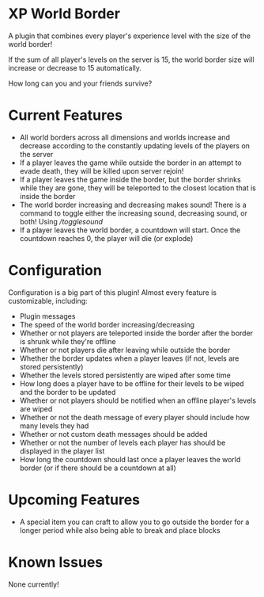 # XP World Border

A plugin that combines every player's experience level with the size of the world border!

If the sum of all player's levels on the server is 15, the world border size will increase or decrease to 15 automatically.

How long can you and your friends survive?

# Current Features

- All world borders across all dimensions and worlds increase and decrease according to the constantly updating levels of the players on the server
- If a player leaves the game while outside the border in an attempt to evade death, they will be killed upon server rejoin!
- If a player leaves the game inside the border, but the border shrinks while they are gone, they will be teleported to the closest location that is inside the border
- The world border increasing and decreasing makes sound! There is a command to toggle either the increasing sound, decreasing sound, or both! Using */togglesound*
- If a player leaves the world border, a countdown will start. Once the countdown reaches 0, the player will die (or explode)

# Configuration

Configuration is a big part of this plugin! Almost every feature is customizable, including:

- Plugin messages
- The speed of the world border increasing/decreasing
- Whether or not players are teleported inside the border after the border is shrunk while they're offline
- Whether or not players die after leaving while outside the border
- Whether the border updates when a player leaves (if not, levels are stored persistently)
- Whether the levels stored persistently are wiped after some time
- How long does a player have to be offline for their levels to be wiped and the border to be updated
- Whether or not players should be notified when an offline player's levels are wiped
- Whether or not the death message of every player should include how many levels they had
- Whether or not custom death messages should be added
- Whether or not the number of levels each player has should be displayed in the player list
- How long the countdown should last once a player leaves the world border (or if there should be a countdown at all)

# Upcoming Features

- A special item you can craft to allow you to go outside the border for a longer period while also being able to break and place blocks

# Known Issues
None currently!

